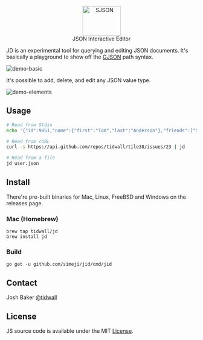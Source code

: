 <p align="center">
<img 
    src="https://github.com/tidwall/jd/wiki/images/logo.png" 
    width="101" height="78" border="0" alt="SJSON">
<br>
JSON Interactive Editor
</p>

JD is an experimental tool for querying and editing JSON documents.
It's basically a playground to show off the [GJSON](https://github.com/tidwall/gjson) path syntax. 

![demo-basic](https://github.com/tidwall/jd/wiki/images/demo-basic.gif)

It's possible to add, delete, and edit any JSON value type.

![demo-elements](https://github.com/tidwall/jd/wiki/images/demo-elements.gif)


## Usage

```bash
# Read from Stdin
echo '{"id":9851,"name":{"first":"Tom","last":"Anderson"},"friends":["Sandy","Duke","Sam"]}' | jd

# Read from cURL
curl -s https://api.github.com/repos/tidwall/tile38/issues/23 | jd

# Read from a file
jd user.json
```

## Install

There're pre-built binaries for Mac, Linux, FreeBSD and Windows on the releases page.

### Mac (Homebrew)

```
brew tap tidwall/jd
brew install jd
```

### Build

```
go get -u github.com/simeji/jid/cmd/jid
```


## Contact
Josh Baker [@tidwall](http://twitter.com/tidwall)

## License

JS source code is available under the MIT [License](/LICENSE).
